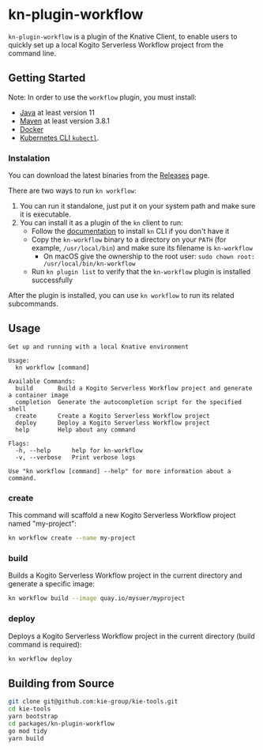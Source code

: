 # kn-plugin-workflow

`kn-plugin-workflow` is a plugin of the Knative Client, to enable users to quickly set up a local Kogito Serverless Workflow project from the command line.

## Getting Started

Note: In order to use the `workflow` plugin, you must install:

- [Java](https://www.java.com/en/download/help/download_options.html) at least version 11
- [Maven](https://maven.apache.org/install.html) at least version 3.8.1
- [Docker](https://docs.docker.com/engine/install/)
- [Kubernetes CLI `kubectl`](https://kubernetes.io/docs/tasks/tools/install-kubectl).

### Instalation

You can download the latest binaries from the [Releases](https://github.com/kiegroup/kie-tools/releases) page.

There are two ways to run `kn workflow`:

1. You can run it standalone, just put it on your system path and make sure it is executable.
2. You can install it as a plugin of the `kn` client to run:
   - Follow the [documentation](https://github.com/knative/client/blob/main/docs/README.md#installing-kn) to install `kn` CLI if you don't have it
   - Copy the `kn-workflow` binary to a directory on your `PATH` (for example, `/usr/local/bin`) and make sure its filename is `kn-workflow`
     - On macOS give the ownership to the root user: `sudo chown root: /usr/local/bin/kn-workflow`
   - Run `kn plugin list` to verify that the `kn-workflow` plugin is installed successfully

After the plugin is installed, you can use `kn workflow` to run its related subcommands.

## Usage

```
Get up and running with a local Knative environment

Usage:
  kn workflow [command]

Available Commands:
  build       Build a Kogito Serverless Workflow project and generate a container image
  completion  Generate the autocompletion script for the specified shell
  create      Create a Kogito Serverless Workflow project
  deploy      Deploy a Kogito Serverless Workflow project
  help        Help about any command

Flags:
  -h, --help      help for kn-workflow
  -v, --verbose   Print verbose logs

Use "kn workflow [command] --help" for more information about a command.
```

### create

This command will scaffold a new Kogito Serverless Workflow project named "my-project":

```bash
kn workflow create --name my-project
```

### build

Builds a Kogito Serverless Workflow project in the current directory and generate a specific image:

```bash
kn workflow build --image quay.io/mysuer/myproject
```

### deploy

Deploys a Kogito Serverless Workflow project in the current directory (build command is required):

```bash
kn workflow deploy
```

## Building from Source

```bash
git clone git@github.com:kie-group/kie-tools.git
cd kie-tools
yarn bootstrap
cd packages/kn-plugin-workflow
go mod tidy
yarn build
```
